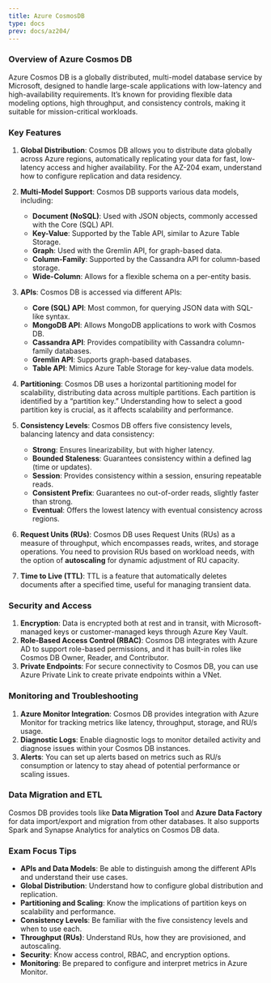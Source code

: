 ```yaml
---
title: Azure CosmosDB
type: docs
prev: docs/az204/
---
```


### Overview of Azure Cosmos DB
Azure Cosmos DB is a globally distributed, multi-model database service by Microsoft, designed to handle large-scale applications with low-latency and high-availability requirements. It’s known for providing flexible data modeling options, high throughput, and consistency controls, making it suitable for mission-critical workloads.

### Key Features
1. **Global Distribution**: Cosmos DB allows you to distribute data globally across Azure regions, automatically replicating your data for fast, low-latency access and higher availability. For the AZ-204 exam, understand how to configure replication and data residency.

2. **Multi-Model Support**: Cosmos DB supports various data models, including:
   - **Document (NoSQL)**: Used with JSON objects, commonly accessed with the Core (SQL) API.
   - **Key-Value**: Supported by the Table API, similar to Azure Table Storage.
   - **Graph**: Used with the Gremlin API, for graph-based data.
   - **Column-Family**: Supported by the Cassandra API for column-based storage.
   - **Wide-Column**: Allows for a flexible schema on a per-entity basis.

3. **APIs**: Cosmos DB is accessed via different APIs:
   - **Core (SQL) API**: Most common, for querying JSON data with SQL-like syntax.
   - **MongoDB API**: Allows MongoDB applications to work with Cosmos DB.
   - **Cassandra API**: Provides compatibility with Cassandra column-family databases.
   - **Gremlin API**: Supports graph-based databases.
   - **Table API**: Mimics Azure Table Storage for key-value data models.

4. **Partitioning**: Cosmos DB uses a horizontal partitioning model for scalability, distributing data across multiple partitions. Each partition is identified by a “partition key.” Understanding how to select a good partition key is crucial, as it affects scalability and performance.

5. **Consistency Levels**: Cosmos DB offers five consistency levels, balancing latency and data consistency:
   - **Strong**: Ensures linearizability, but with higher latency.
   - **Bounded Staleness**: Guarantees consistency within a defined lag (time or updates).
   - **Session**: Provides consistency within a session, ensuring repeatable reads.
   - **Consistent Prefix**: Guarantees no out-of-order reads, slightly faster than strong.
   - **Eventual**: Offers the lowest latency with eventual consistency across regions.

6. **Request Units (RUs)**: Cosmos DB uses Request Units (RUs) as a measure of throughput, which encompasses reads, writes, and storage operations. You need to provision RUs based on workload needs, with the option of **autoscaling** for dynamic adjustment of RU capacity.

7. **Time to Live (TTL)**: TTL is a feature that automatically deletes documents after a specified time, useful for managing transient data.

### Security and Access
1. **Encryption**: Data is encrypted both at rest and in transit, with Microsoft-managed keys or customer-managed keys through Azure Key Vault.
2. **Role-Based Access Control (RBAC)**: Cosmos DB integrates with Azure AD to support role-based permissions, and it has built-in roles like Cosmos DB Owner, Reader, and Contributor.
3. **Private Endpoints**: For secure connectivity to Cosmos DB, you can use Azure Private Link to create private endpoints within a VNet.

### Monitoring and Troubleshooting
1. **Azure Monitor Integration**: Cosmos DB provides integration with Azure Monitor for tracking metrics like latency, throughput, storage, and RU/s usage.
2. **Diagnostic Logs**: Enable diagnostic logs to monitor detailed activity and diagnose issues within your Cosmos DB instances.
3. **Alerts**: You can set up alerts based on metrics such as RU/s consumption or latency to stay ahead of potential performance or scaling issues.

### Data Migration and ETL
Cosmos DB provides tools like **Data Migration Tool** and **Azure Data Factory** for data import/export and migration from other databases. It also supports Spark and Synapse Analytics for analytics on Cosmos DB data.

### Exam Focus Tips
- **APIs and Data Models**: Be able to distinguish among the different APIs and understand their use cases.
- **Global Distribution**: Understand how to configure global distribution and replication.
- **Partitioning and Scaling**: Know the implications of partition keys on scalability and performance.
- **Consistency Levels**: Be familiar with the five consistency levels and when to use each.
- **Throughput (RUs)**: Understand RUs, how they are provisioned, and autoscaling.
- **Security**: Know access control, RBAC, and encryption options.
- **Monitoring**: Be prepared to configure and interpret metrics in Azure Monitor.
